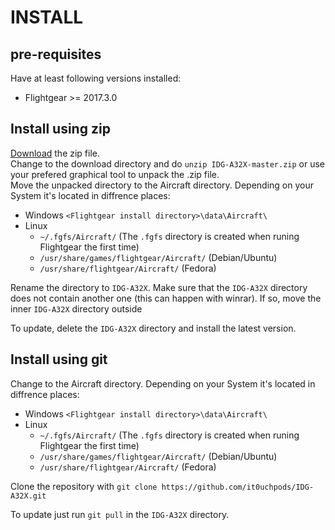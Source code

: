 # INSTALL
## pre-requisites
Have at least following versions installed:
* Flightgear >= 2017.3.0

## Install using zip
[Download](https://github.com/it0uchpods/IDG-A32X/archive/master.zip) the zip file.  
Change to the download directory and do `unzip IDG-A32X-master.zip` or use your prefered graphical tool to unpack the .zip file.  
Move the unpacked directory to the Aircraft directory. Depending on your System it's located in diffrence places:  
* Windows `<Flightgear install directory>\data\Aircraft\`
* Linux
  * `~/.fgfs/Aircraft/` (The `.fgfs` directory is created when runing Flightgear the first time)
  * `/usr/share/games/flightgear/Aircraft/` (Debian/Ubuntu)
  * `/usr/share/flightgear/Aircraft/` (Fedora)

Rename the directory to `IDG-A32X`.
Make sure that the `IDG-A32X` directory does not contain another one (this can happen with winrar). If so, move the inner `IDG-A32X` directory outside

To update, delete the `IDG-A32X` directory and install the latest version.

## Install using git
Change to the Aircraft directory. Depending on your System it's located in diffrence places:  
* Windows `<Flightgear install directory>\data\Aircraft\`
* Linux 
  * `~/.fgfs/Aircraft/` (The `.fgfs` directory is created when runing Flightgear the first time)
  * `/usr/share/games/flightgear/Aircraft/` (Debian/Ubuntu)
  * `/usr/share/flightgear/Aircraft/` (Fedora)
  
  
Clone the repository with `git clone https://github.com/it0uchpods/IDG-A32X.git`

To update just run `git pull` in the `IDG-A32X` directory.
